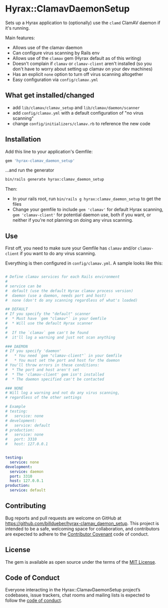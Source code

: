 # Hyrax::ClamavDaemonSetup

Sets up a Hyrax application to (optionally) use the `clamd` ClamAV daemon
if it's running.

Main features:

* Allows use of the clamav daemon
* Can configure virus scanning by Rails env
* Allows use of the `clamav` gem (Hyrax default as of this writing)
* Doesn't complain if `clamav` or `clamav-client` aren't installed (so
  you don't have to worry about setting up clamav on your dev machines)
* Has an explicit `none` option to turn off virus scanning altogether
* Easy configuration via `config/clamav.yml`

## What get installed/changed

* add `lib/clamav/clamav_setup` and `lib/clamav/daemon/scanner`
* add `config/clamav.yml` with a default configuration of "no virus scanning"
* change `config/initializers/clamav.rb` to reference the new code

## Installation

Add this line to your application's Gemfile:

```sh
gem 'hyrax-clamav_daemon_setup'
```


...and run the generator

```sh
bin/rails generate hyrax:clamav_daemon_setup
```

Then:

* In your rails root, run `bin/rails g hyrax:clamav_daemon_setup` to get the files
* Change your gemfile to include `gem 'clamav'` for default  Hyrax scanning,
  `gem 'clamav-client'` for potential daemon use, both if you want, 
  or neither if you're not planning on doing any virus scanning.

## Use

First off, you need to make sure your Gemfile has `clamav` and/or `clamav-client`
if you want to do any virus scanning.

Everything is then configured in `config/clamav.yml`. A sample looks like this:

```yaml

# Define clamav services for each Rails environment
#
# service can be
#  default (use the default Hyrax clamav process version)
#  daemon (use a daemon, needs port and host)
#  none (don't do any scanning regardless of what's loaded)

## DEFAULT
# If you specify the "default" scanner
#  * Must have `gem "clamav"` in your Gemfile
#  * Will use the default Hyrax scanner
#
#  If the `clamav` gem can't be found
#  it'll log a warning and just not scan anything

### DAEMON
# If you specify 'daemon'
#   * You need `gem "clamav-client"` in your Gemfile
#   * You must set the port and host for the daemon
# You'll throw errors in these conditions:
#  * The port and host aren't set
#  * The 'clamav-client' gem isn't installed
#  * The daemon specified can't be contacted

### NONE
# Will log a warning and not do any virus scanning,
# regardless of the other settings

# Example
# testing:
#   service: none
# development:
#   service: default
# production:
#   service: none
#   port: 3310
#   host: 127.0.0.1


testing:
  service: none
development:
  service: daemon
  port: 3310
  host: 127.0.0.1
production:
  service: default


```


## Contributing

Bug reports and pull requests are welcome on GitHub at https://github.com/billdueber/hyrax-clamav_daemon_setup. This project is intended to be a safe, welcoming space for collaboration, and contributors are expected to adhere to the [Contributor Covenant](http://contributor-covenant.org) code of conduct.

## License

The gem is available as open source under the terms of the [MIT License](http://opensource.org/licenses/MIT).

## Code of Conduct

Everyone interacting in the Hyrax::ClamavDaemonSetup project’s codebases, issue trackers, chat rooms and mailing lists is expected to follow the [code of conduct](https://github.com/billdueber/hyrax-clamav_daemon_setup/blob/master/CODE_OF_CONDUCT.md).
